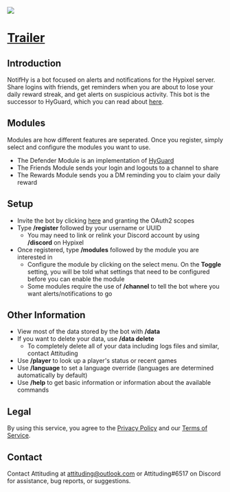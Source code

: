 ![](https://i.imgur.com/lBiK4iA.png)

# [Trailer](https://youtu.be/gTpecimtHZw "Trailer")

## Introduction
NotifHy is a bot focused on alerts and notifications for the Hypixel server. Share logins with friends, get reminders when you are about to lose your daily reward streak, and get alerts on suspicious activity. This bot is the successor to HyGuard, which you can read about [here](https://hypixel.net/threads/discord-bot-hyguard-a-bot-that-monitors-your-account-24-7.4368395/ "Hypixel Forums").

## Modules
Modules are how different features are seperated. Once you register, simply select and configure the modules you want to use.
- The Defender Module is an implementation of [HyGuard](https://hypixel.net/threads/discord-bot-hyguard-a-bot-that-monitors-your-account-24-7.4368395/ "Hypixel Forums")
- The Friends Module sends your login and logouts to a channel to share
- The Rewards Module sends you a DM reminding you to claim your daily reward

## Setup
 - Invite the bot by clicking [here](https://discord.com/api/oauth2/authorize?client_id=841021942249422868&permissions=18432&scope=bot%20applications.commands "Invite") and granting the OAuth2 scopes
 - Type **/register** followed by your username or UUID
   - You may need to link or relink your Discord account by using **/discord** on Hypixel
 - Once registered, type **/modules** followed by the module you are interested in
   - Configure the module by clicking on the select menu. On the **Toggle** setting, you will be told what settings that need to be configured before you can enable the module
   - Some modules require the use of **/channel** to tell the bot where you want alerts/notifications to go

## Other Information
 - View most of the data stored by the bot with **/data**
 - If you want to delete your data, use **/data delete**
   - To completely delete all of your data including logs files and similar, contact Attituding
 - Use **/player** to look up a player's status or recent games
 - Use **/language** to set a language override (languages are determined automatically by default)
 - Use **/help** to get basic information or information about the available commands

## Legal
By using this service, you agree to the [Privacy Policy](https://attituding.github.io/NotifHy/privacy/ "Privacy Policy") and our [Terms of Service](https://attituding.github.io/NotifHy/tos/ "Terms of Service").

## Contact
Contact Attituding at attituding@outlook.com or Attituding#6517 on Discord for assistance, bug reports, or suggestions.